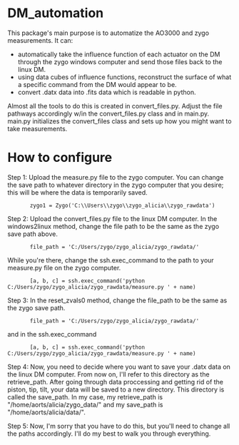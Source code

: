 # DM_automation

This package's main purpose is to automatize the AO3000 and zygo measurements. It can: 
- automatically take the influence function of each actuator on the DM through the zygo windows computer and send those files back to the linux DM.
- using data cubes of influence functions, reconstruct the surface of what a specific command from the DM would appear to be.
- convert .datx data into .fits data which is readable in python.

Almost all the tools to do this is created in convert_files.py. Adjust the file pathways accordingly w/in the convert_files.py class and in main.py. 
main.py initializes the convert_files class and sets up how you might want to take measurements. 

# How to configure

Step 1: Upload the measure.py file to the zygo computer. You can change the save path to whatever directory in the zygo computer that you desire; this will be where the data is temporarily saved.
           
           zygo1 = Zygo('C:\\Users\\zygo\\zygo_alicia\\zygo_rawdata')
           
           

Step 2: Upload the convert_files.py file to the linux DM computer. In the windows2linux method, change the file path to be the same as the zygo save path above. 

           file_path = 'C:/Users/zygo/zygo_alicia/zygo_rawdata/'
           
While you're there, change the ssh.exec_command to the path to your measure.py file on the zygo computer.  

           [a, b, c] = ssh.exec_command('python C:/Users/zygo/zygo_alicia/zygo_rawdata/measure.py ' + name)
           
           
           

Step 3: In the reset_zvals0 method, change the file_path to be the same as the zygo save path.

           file_path = 'C:/Users/zygo/zygo_alicia/zygo_rawdata/'
 
and in the ssh.exec_command 

           [a, b, c] = ssh.exec_command('python C:/Users/zygo/zygo_alicia/zygo_rawdata/measure.py ' + name)
          


Step 4: Now, you need to decide where you want to save your .datx data on the linux DM computer. From now on, I'll refer to this directory as the retrieve_path. After going through data proccessing and getting rid of the piston, tip, tilt, your data will be saved to a new directory. This directory is called the save_path. In my case, my retrieve_path is "/home/aorts/alicia/zygo_data/" and my save_path is "/home/aorts/alicia/data/". 

Step 5: Now, I'm sorry that you have to do this, but you'll need to change all the paths accordingly. I'll do my best to walk you through everything. 





           




